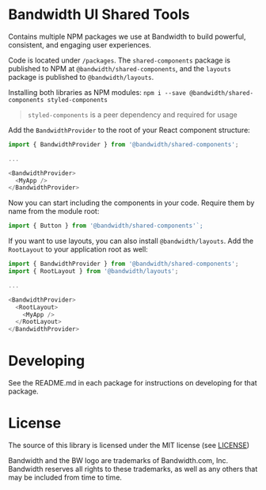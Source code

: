 # Bandwidth UI Shared Tools

Contains multiple NPM packages we use at Bandwidth to build powerful, consistent, and engaging user experiences.

Code is located under `/packages`. The `shared-components` package is published to NPM at `@bandwidth/shared-components`, and the `layouts` package is published to `@bandwidth/layouts`.

Installing both libraries as NPM modules: `npm i --save @bandwidth/shared-components styled-components`

> `styled-components` is a peer dependency and required for usage

Add the `BandwidthProvider` to the root of your React component structure:

```javascript
import { BandwidthProvider } from '@bandwidth/shared-components';

...

<BandwidthProvider>
  <MyApp />
</BandwidthProvider>
```

Now you can start including the components in your code. Require them by name from the module root:

```javascript
import { Button } from '@bandwidth/shared-components'`;
```

If you want to use layouts, you can also install `@bandwidth/layouts`. Add the `RootLayout` to your application root as well:

```js
import { BandwidthProvider } from '@bandwidth/shared-components';
import { RootLayout } from '@bandwidth/layouts';

...

<BandwidthProvider>
  <RootLayout>
    <MyApp />
  </RootLayout>
</BandwidthProvider>
```

# Developing

See the README.md in each package for instructions on developing for that package.

# License

The source of this library is licensed under the MIT license (see [LICENSE](./LICENSE))

Bandwidth and the BW logo are trademarks of Bandwidth.com, Inc.  Bandwidth reserves all rights to these trademarks, as well as any others that may be included from time to time.
